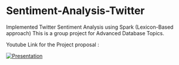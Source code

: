# Sentiment-Analysis-Twitter
Implemented Twitter Sentiment Analysis using Spark (Lexicon-Based approach)
This is a group project for Advanced Database Topics.

Youtube Link for the Project proposal : 

[![Presentation](https://img.youtube.com/vi/9cvAwRsLatY/0.jpg)](https://www.youtube.com/watch?v=9cvAwRsLatY)

